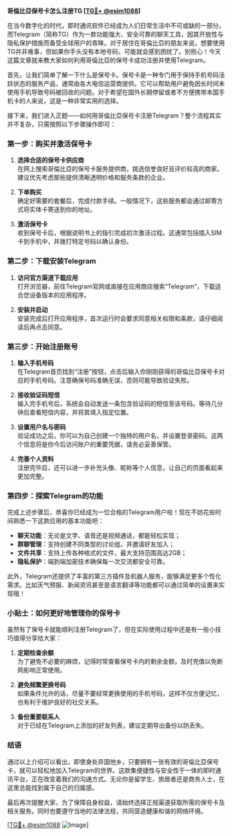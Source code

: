 **哥倫比亞保号卡怎么注册TG [[TG💪+ @esim1088](https://t.me/s/esim1088)]**

在当今数字化的时代，即时通讯软件已经成为人们日常生活中不可或缺的一部分。而Telegram（简称TG）作为一款功能强大、安全可靠的聊天工具，因其开放性与隐私保护措施而备受全球用户的青睐。对于居住在哥倫比亞的朋友来说，想要使用TG并非难事，但如果你手头没有本地号码，可能就会感到困扰了。别担心！今天这篇文章就来教大家如何利用哥倫比亞的保号卡成功注册并使用Telegram。

首先，让我们简单了解一下什么是保号卡。保号卡是一种专门用于保持手机号码活跃状态的服务产品，通常由各大电信运营商提供。它可以帮助用户避免因长时间未使用手机导致号码被回收的问题。对于希望在国外长期停留或者不方便携带本国手机卡的人来说，这是一种非常实用的选择。

接下来，我们进入正题——如何用哥倫比亞保号卡注册Telegram？整个流程其实并不复杂，只需按照以下步骤操作即可：

### 第一步：购买并激活保号卡

1. **选择合适的保号卡供应商**  
   在网上搜索哥倫比亞的保号卡服务提供商，挑选信誉良好且评价较高的商家。建议优先考虑那些提供清晰透明价格和服务条款的企业。
   
2. **下单购买**  
   确定好需要的套餐后，完成付款手续。一般情况下，这些服务都会通过邮寄方式将实体卡寄送到你的地址。

3. **激活保号卡**  
   收到保号卡后，根据说明书上的指引完成初次激活过程。这通常包括插入SIM卡到手机中，并拨打特定号码以确认身份。

### 第二步：下载安装Telegram

1. **访问官方渠道下载应用**  
   打开浏览器，前往Telegram官网或直接在应用商店搜索“Telegram”，下载适合您设备版本的应用程序。

2. **安装并启动**  
   安装完成后打开应用程序，首次运行时会要求同意相关权限和条款，请仔细阅读后再点击同意。

### 第三步：开始注册账号

1. **输入手机号码**  
   在Telegram首页找到“注册”按钮，点击后输入你刚刚获得的哥倫比亞保号卡对应的手机号码。注意确保号码准确无误，否则可能导致验证失败。

2. **接收验证码短信**  
   输入完手机号后，系统会自动发送一条包含验证码的短信至该号码。等待几分钟后查看短信内容，并将其填入指定位置。

3. **设置用户名与密码**  
   验证成功之后，你可以为自己创建一个独特的用户名，并设置登录密码。这两个信息将是你今后访问账户的重要凭据，请务必妥善保管。

4. **完善个人资料**  
   注册完毕后，还可以进一步补充头像、昵称等个人信息，让自己的页面看起来更加完整。

### 第四步：探索Telegram的功能

完成上述步骤后，恭喜你已经成为一位合格的Telegram用户啦！现在不妨花些时间熟悉一下这款应用的基本功能吧：

- **聊天功能**：无论是文字、语音还是视频通话，都能轻松实现；
- **群聊管理**：支持创建不同类型的讨论组，并邀请好友加入；
- **文件共享**：支持上传各种格式的文件，最大支持范围高达2GB；
- **隐私保护**：端到端加密技术确保每一次交流都安全可靠。

此外，Telegram还提供了丰富的第三方插件及机器人服务，能够满足更多个性化需求。比如天气预报、新闻资讯甚至是语言翻译等功能都可以通过简单的设置来实现哦！

### 小贴士：如何更好地管理你的保号卡

虽然有了保号卡就能顺利注册Telegram了，但在实际使用过程中还是有一些小技巧值得分享给大家：

1. **定期检查余额**  
   为了避免不必要的麻烦，记得时常查看保号卡内的剩余金额，及时充值以免断网影响正常使用。

2. **避免频繁更换号码**  
   如果条件允许的话，尽量不要经常更换使用的手机号码，这样不仅方便记忆，也有利于维护良好的社交关系。

3. **备份重要联系人**  
   对于已经在Telegram上添加的好友列表，建议定期导出备份以防丢失。

### 结语

通过以上介绍可以看出，即使身处异国他乡，只要拥有一张有效的哥倫比亞保号卡，就可以轻松地加入Telegram的世界。这款集便捷性与安全性于一体的即时通讯平台，正在改变着我们的沟通方式。无论你是留学生、旅居者还是商务人士，在这里总能找到属于自己的归属感。

最后再次提醒大家，为了保障自身权益，请始终选择正规渠道获取所需的保号卡及相关服务。同时也要遵守当地的法律法规，共同营造健康和谐的网络环境。

[[TG💪+ @esim1088](https://t.me/s/esim1088) ![Image](https://i.postimg.cc/4NQfJmqS/Snipaste-2025-05-13-00-14-12.png)]